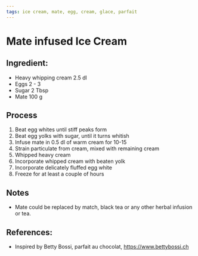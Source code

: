 ```yaml
---
tags: ice cream, mate, egg, cream, glace, parfait
---
```


# Mate infused Ice Cream

## Ingredient:
- Heavy whipping cream  2.5 dl
- Eggs                  2 - 3 
- Sugar                 2    Tbsp
- Mate             100  g


## Process
1. Beat egg whites until stiff peaks form
2. Beat egg yolks with sugar, until it turns whitish
3. Infuse mate in 0.5 dl of warm cream for 10-15
4. Strain particulate from cream, mixed with remaining cream
5. Whipped heavy cream
6. Incorporate whipped cream with beaten yolk
7. Incorporate delicately fluffed egg white
8. Freeze for at least a couple of hours

## Notes
- Mate could be replaced by match, black tea or any other herbal infusion or tea.

## References:
- Inspired by Betty Bossi, parfait au chocolat, https://www.bettybossi.ch
